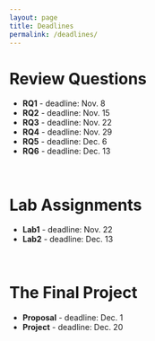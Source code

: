 ```yaml
---
layout: page
title: Deadlines
permalink: /deadlines/
---
```


# Review Questions
* **RQ1** - deadline: Nov. 8
* **RQ2** - deadline: Nov. 15
* **RQ3** - deadline: Nov. 22
* **RQ4** - deadline: Nov. 29
* **RQ5** - deadline: Dec. 6
* **RQ6** - deadline: Dec. 13
<br>

# Lab Assignments
* **Lab1** - deadline: Nov. 22
* **Lab2** - deadline: Dec. 13
<br>

# The Final Project
* **Proposal** - deadline: Dec. 1
* **Project** - deadline: Dec. 20
